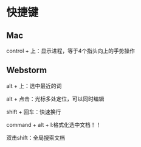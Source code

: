 # 快捷键

## Mac
control + 上：显示进程，等于4个指头向上的手势操作

## Webstorm
alt + 上：选中最近的词

alt + 点击：光标多处定位，可以同时编辑

shift + 回车：快速换行

command + alt + l:格式化选中文档！！

双击shift：全局搜索文档

